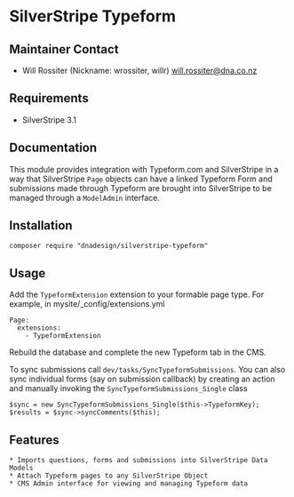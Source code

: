 # SilverStripe Typeform


## Maintainer Contact

* Will Rossiter (Nickname: wrossiter, willr) <will.rossiter@dna.co.nz>

## Requirements

* SilverStripe 3.1

## Documentation

This module provides integration with Typeform.com and SilverStripe in a way 
that SilverStripe `Page` objects can have a linked Typeform Form and submissions
made through Typeform are brought into SilverStripe to be managed through a
`ModelAdmin` interface.

## Installation

	composer require "dnadesign/silverstripe-typeform"

## Usage

Add the `TypeformExtension` extension to your formable page type. For 
example, in mysite/_config/extensions.yml

	Page:
	  extensions:
	    - TypeformExtension

Rebuild the database and complete the new Typeform tab in the CMS.

To sync submissions call `dev/tasks/SyncTypeformSubmissions`. You can also sync
individual forms (say on submission callback) by creating an action and manually
invoking the `SyncTypeformSubmissions_Single` class

	$sync = new SyncTypeformSubmissions_Single($this->TypeformKey);
	$results = $sync->syncComments($this);

## Features

	* Imports questions, forms and submissions into SilverStripe Data Models
	* Attach Typeform pages to any SilverStripe Object
	* CMS Admin interface for viewing and managing Typeform data

	
	
